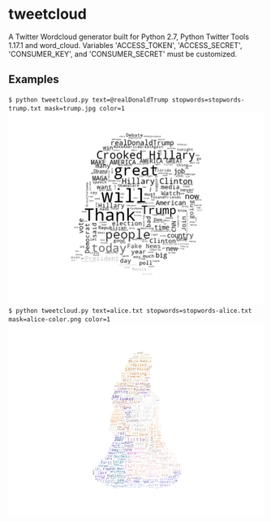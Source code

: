 # tweetcloud

A Twitter Wordcloud generator built for Python 2.7, Python Twitter Tools 1.17.1 and word\_cloud. Variables 'ACCESS\_TOKEN', 'ACCESS\_SECRET', 'CONSUMER\_KEY', and 'CONSUMER\_SECRET' must be customized.

## Examples
`$ python tweetcloud.py text=@realDonaldTrump stopwords=stopwords-trump.txt mask=trump.jpg color=1`
![tweetcloud made from @realDonaldTrump's recent tweets](https://github.com/SeanCooke/tweetcloud/blob/master/tweetcloud-trump.png?raw=true)
`$ python tweetcloud.py text=alice.txt stopwords=stopwords-alice.txt mask=alice-color.png color=1`
![tweetcloud made from Lewis Carroll's Alice in Wonderland](https://github.com/SeanCooke/tweetcloud/blob/master/tweetcloud-alice.png?raw=true)
